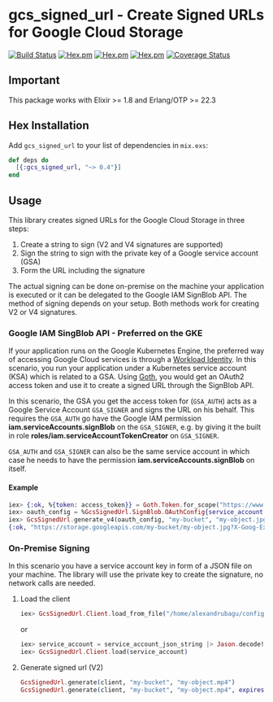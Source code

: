 # gcs_signed_url - Create Signed URLs for Google Cloud Storage
[![Build Status](https://github.com/alexandrubagu/gcs_signed_url/workflows/CI/badge.svg)](https://github.com/alexandrubagu/gcs_signed_url/actions?query=workflow%3ACI)
[![Hex.pm](https://img.shields.io/hexpm/v/gcs_signed_url.svg?maxAge=2592000)](https://hex.pm/packages/gcs_signed_url)
[![Hex.pm](https://img.shields.io/hexpm/dt/gcs_signed_url.svg?maxAge=2592000)](https://hex.pm/packages/gcs_signed_url)
[![Hex.pm](https://img.shields.io/hexpm/l/gcs_signed_url.svg?maxAge=2592000)](https://hex.pm/packages/gcs_signed_url)
[![Coverage Status](https://coveralls.io/repos/github/alexandrubagu/gcs_signed_url/badge.svg?branch=master)](https://coveralls.io/github/alexandrubagu/gcs_signed_url?branch=master)

## Important

This package works with Elixir >= 1.8 and Erlang/OTP >= 22.3

## Hex Installation

Add `gcs_signed_url` to your list of dependencies in `mix.exs`:

```elixir
def deps do
  [{:gcs_signed_url, "~> 0.4"}]
end
```

## Usage

This library creates signed URLs for the Google Cloud Storage in three steps:

 1. Create a string to sign (V2 and V4 signatures are supported)
 2. Sign the string to sign with the private key of a Google service account (GSA)
 3. Form the URL including the signature

The actual signing can be done on-premise on the machine your application is executed or it can be delegated to the
Google IAM SignBlob API. The method of signing depends on your setup. Both methods work for creating V2 or V4 signatures.

### Google IAM SingBlob API - Preferred on the GKE

If your application runs on the Google Kubernetes Engine, the preferred way of accessing Google Cloud services is
through a [Workload Identity](https://cloud.google.com/kubernetes-engine/docs/how-to/workload-identity). In this
scenario, you run your application under a Kubernetes service account (KSA) which is related to a GSA. Using
[Goth](https://github.com/peburrows/goth), you would get an OAuth2 access token and use it to create a signed URL
through the SignBlob API.

In this scenario, the GSA you get the access token for (`GSA_AUTH`) acts as a Google Service Account `GSA_SIGNER` and
signs the URL on his behalf. This requires the `GSA_AUTH` go have the Google IAM permission
**iam.serviceAccounts.signBlob** on the `GSA_SIGNER`, e.g. by giving it the built in
role **roles/iam.serviceAccountTokenCreator** on `GSA_SIGNER`.

`GSA_AUTH` and `GSA_SIGNER` can also be the same service account in which case he needs to have the permission
**iam.serviceAccounts.signBlob** on itself.

#### Example

```elixir
iex> {:ok, %{token: access_token}} = Goth.Token.for_scope("https://www.googleapis.com/auth/devstorage.read_write")
iex> oauth_config = %GcsSignedUrl.SignBlob.OAuthConfig{service_account: "project@gcs_signed_url.iam.gserviceaccount.com", access_token: access_token}
iex> GcsSignedUrl.generate_v4(oauth_config, "my-bucket", "my-object.jpg", verb: "PUT", expires: 1800, headers: ["Content-Type": "application/jpeg"])
{:ok, "https://storage.googleapis.com/my-bucket/my-object.jpg?X-Goog-Expires=1800..."}
```

### On-Premise Signing

In this scenario you have a service account key in form of a JSON file on your machine. The library will use the
private key to create the signature, no network calls are needed.

1.  Load the client
    ```elixir
    iex> GcsSignedUrl.Client.load_from_file("/home/alexandrubagu/config/google.json")
    ```

    or

    ```elixir
    iex> service_account = service_account_json_string |> Jason.decode!
    iex> GcsSignedUrl.Client.load(service_account)
    ```

2.  Generate signed url (V2)
    ```elixir
    GcsSignedUrl.generate(client, "my-bucket", "my-object.mp4")
    GcsSignedUrl.generate(client, "my-bucket", "my-object.mp4", expires: GcsSignedUrl.hours_after(3))
    ```
